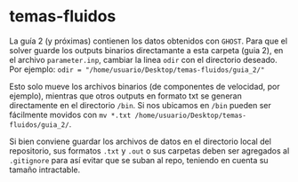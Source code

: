 # temas-fluidos

La guía 2 (y próximas) contienen los datos obtenidos con ```GHOST```. Para que el solver guarde los outputs binarios directamante a esta carpeta (guia 2), en el archivo ```parameter.inp```, cambiar la linea ```odir``` con el directorio deseado.
Por ejemplo:  ```odir = "/home/usuario/Desktop/temas-fluidos/guia_2/"```

Esto solo mueve los archivos binarios (de componentes de velocidad, por ejemplo), mientras que otros outputs en formato txt se generan directamente en el directorio ```/bin```. Si nos ubicamos en ```/bin``` pueden ser fácilmente movidos con ```mv *.txt /home/usuario/Desktop/temas-fluidos/guia_2/```.

Si bien conviene guardar los archivos de datos en el directorio local del repositorio, sus formatos ```.txt``` y ```.out``` o sus carpetas deben ser agregados al ```.gitignore``` para así evitar que se suban al repo, teniendo en cuenta su tamaño intractable.
